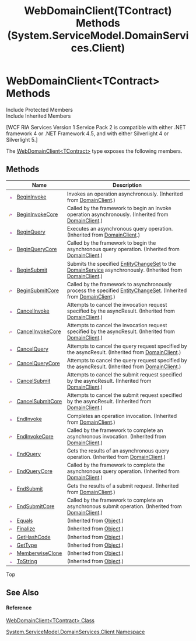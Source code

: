 ﻿---
title: WebDomainClient(TContract) Methods (System.ServiceModel.DomainServices.Client)
TOCTitle: WebDomainClient(TContract) Methods
ms:assetid: Methods.T:System.ServiceModel.DomainServices.Client.WebDomainClient`1
ms:mtpsurl: https://msdn.microsoft.com/en-us/library/Ff422584(v=VS.91)
ms:contentKeyID: 28754956
ms.date: 01/27/2012
mtps_version: v=VS.91
---

# WebDomainClient\<TContract\> Methods

Include Protected Members  
Include Inherited Members  

\[WCF RIA Services Version 1 Service Pack 2 is compatible with either .NET framework 4 or .NET Framework 4.5, and with either Silverlight 4 or Silverlight 5.\]

The [WebDomainClient\<TContract\>](ff422638\(v=vs.91\).md) type exposes the following members.

## Methods

<table>
<thead>
<tr class="header">
<th> </th>
<th>Name</th>
<th>Description</th>
</tr>
</thead>
<tbody>
<tr class="odd">
<td><img src="images\Ff423329.pubmethod(en-us,VS.91).gif" title="Public method" alt="Public method" /></td>
<td><a href="ff422397(v=vs.91).md">BeginInvoke</a></td>
<td>Invokes an operation asynchronously. (Inherited from <a href="ff422792(v=vs.91).md">DomainClient</a>.)</td>
</tr>
<tr class="even">
<td><img src="images\Ff422600.protmethod(en-us,VS.91).gif" title="Protected method" alt="Protected method" /></td>
<td><a href="ff423146(v=vs.91).md">BeginInvokeCore</a></td>
<td>Called by the framework to begin an Invoke operation asynchronously. (Inherited from <a href="ff422792(v=vs.91).md">DomainClient</a>.)</td>
</tr>
<tr class="odd">
<td><img src="images\Ff423329.pubmethod(en-us,VS.91).gif" title="Public method" alt="Public method" /></td>
<td><a href="ff422400(v=vs.91).md">BeginQuery</a></td>
<td>Executes an asynchronous query operation. (Inherited from <a href="ff422792(v=vs.91).md">DomainClient</a>.)</td>
</tr>
<tr class="even">
<td><img src="images\Ff422600.protmethod(en-us,VS.91).gif" title="Protected method" alt="Protected method" /></td>
<td><a href="ff422403(v=vs.91).md">BeginQueryCore</a></td>
<td>Called by the framework to begin the asynchronous query operation. (Inherited from <a href="ff422792(v=vs.91).md">DomainClient</a>.)</td>
</tr>
<tr class="odd">
<td><img src="images\Ff423329.pubmethod(en-us,VS.91).gif" title="Public method" alt="Public method" /></td>
<td><a href="ff422408(v=vs.91).md">BeginSubmit</a></td>
<td>Submits the specified <a href="ff422483(v=vs.91).md">EntityChangeSet</a> to the <a href="ff422911(v=vs.91).md">DomainService</a> asynchronously. (Inherited from <a href="ff422792(v=vs.91).md">DomainClient</a>.)</td>
</tr>
<tr class="even">
<td><img src="images\Ff422600.protmethod(en-us,VS.91).gif" title="Protected method" alt="Protected method" /></td>
<td><a href="ff423264(v=vs.91).md">BeginSubmitCore</a></td>
<td>Called by the framework to asynchronously process the specified <a href="ff422483(v=vs.91).md">EntityChangeSet</a>. (Inherited from <a href="ff422792(v=vs.91).md">DomainClient</a>.)</td>
</tr>
<tr class="odd">
<td><img src="images\Ff423329.pubmethod(en-us,VS.91).gif" title="Public method" alt="Public method" /></td>
<td><a href="ff422036(v=vs.91).md">CancelInvoke</a></td>
<td>Attempts to cancel the invocation request specified by the asyncResult. (Inherited from <a href="ff422792(v=vs.91).md">DomainClient</a>.)</td>
</tr>
<tr class="even">
<td><img src="images\Ff422600.protmethod(en-us,VS.91).gif" title="Protected method" alt="Protected method" /></td>
<td><a href="ff422335(v=vs.91).md">CancelInvokeCore</a></td>
<td>Attempts to cancel the invocation request specified by the asyncResult. (Inherited from <a href="ff422792(v=vs.91).md">DomainClient</a>.)</td>
</tr>
<tr class="odd">
<td><img src="images\Ff423329.pubmethod(en-us,VS.91).gif" title="Public method" alt="Public method" /></td>
<td><a href="ff422562(v=vs.91).md">CancelQuery</a></td>
<td>Attempts to cancel the query request specified by the asyncResult. (Inherited from <a href="ff422792(v=vs.91).md">DomainClient</a>.)</td>
</tr>
<tr class="even">
<td><img src="images\Ff422600.protmethod(en-us,VS.91).gif" title="Protected method" alt="Protected method" /></td>
<td><a href="ff422504(v=vs.91).md">CancelQueryCore</a></td>
<td>Attempts to cancel the query request specified by the asyncResult. (Inherited from <a href="ff422792(v=vs.91).md">DomainClient</a>.)</td>
</tr>
<tr class="odd">
<td><img src="images\Ff423329.pubmethod(en-us,VS.91).gif" title="Public method" alt="Public method" /></td>
<td><a href="ff422950(v=vs.91).md">CancelSubmit</a></td>
<td>Attempts to cancel the submit request specified by the asyncResult. (Inherited from <a href="ff422792(v=vs.91).md">DomainClient</a>.)</td>
</tr>
<tr class="even">
<td><img src="images\Ff422600.protmethod(en-us,VS.91).gif" title="Protected method" alt="Protected method" /></td>
<td><a href="ff422485(v=vs.91).md">CancelSubmitCore</a></td>
<td>Attempts to cancel the submit request specified by the asyncResult. (Inherited from <a href="ff422792(v=vs.91).md">DomainClient</a>.)</td>
</tr>
<tr class="odd">
<td><img src="images\Ff423329.pubmethod(en-us,VS.91).gif" title="Public method" alt="Public method" /></td>
<td><a href="ff422757(v=vs.91).md">EndInvoke</a></td>
<td>Completes an operation invocation. (Inherited from <a href="ff422792(v=vs.91).md">DomainClient</a>.)</td>
</tr>
<tr class="even">
<td><img src="images\Ff422600.protmethod(en-us,VS.91).gif" title="Protected method" alt="Protected method" /></td>
<td><a href="ff422068(v=vs.91).md">EndInvokeCore</a></td>
<td>Called by the framework to complete an asynchronous invocation. (Inherited from <a href="ff422792(v=vs.91).md">DomainClient</a>.)</td>
</tr>
<tr class="odd">
<td><img src="images\Ff423329.pubmethod(en-us,VS.91).gif" title="Public method" alt="Public method" /></td>
<td><a href="ff422759(v=vs.91).md">EndQuery</a></td>
<td>Gets the results of an asynchronous query operation. (Inherited from <a href="ff422792(v=vs.91).md">DomainClient</a>.)</td>
</tr>
<tr class="even">
<td><img src="images\Ff422600.protmethod(en-us,VS.91).gif" title="Protected method" alt="Protected method" /></td>
<td><a href="ff423142(v=vs.91).md">EndQueryCore</a></td>
<td>Called by the framework to complete the asynchronous query operation. (Inherited from <a href="ff422792(v=vs.91).md">DomainClient</a>.)</td>
</tr>
<tr class="odd">
<td><img src="images\Ff423329.pubmethod(en-us,VS.91).gif" title="Public method" alt="Public method" /></td>
<td><a href="ff423371(v=vs.91).md">EndSubmit</a></td>
<td>Gets the results of a submit request. (Inherited from <a href="ff422792(v=vs.91).md">DomainClient</a>.)</td>
</tr>
<tr class="even">
<td><img src="images\Ff422600.protmethod(en-us,VS.91).gif" title="Protected method" alt="Protected method" /></td>
<td><a href="ff422304(v=vs.91).md">EndSubmitCore</a></td>
<td>Called by the framework to complete an asynchronous submit operation. (Inherited from <a href="ff422792(v=vs.91).md">DomainClient</a>.)</td>
</tr>
<tr class="odd">
<td><img src="images\Ff423329.pubmethod(en-us,VS.91).gif" title="Public method" alt="Public method" /></td>
<td><a href="https://docs.microsoft.com/en-us/dotnet/api/system.object.equals?redirectedfrom=MSDN#System_Object_Equals_System_Object_">Equals</a></td>
<td>(Inherited from <a href="https://msdn.microsoft.com/en-us/library/e5kfa45b">Object</a>.)</td>
</tr>
<tr class="even">
<td><img src="images\Ff422600.protmethod(en-us,VS.91).gif" title="Protected method" alt="Protected method" /></td>
<td><a href="https://msdn.microsoft.com/en-us/library/4k87zsw7">Finalize</a></td>
<td>(Inherited from <a href="https://msdn.microsoft.com/en-us/library/e5kfa45b">Object</a>.)</td>
</tr>
<tr class="odd">
<td><img src="images\Ff423329.pubmethod(en-us,VS.91).gif" title="Public method" alt="Public method" /></td>
<td><a href="https://msdn.microsoft.com/en-us/library/zdee4b3y">GetHashCode</a></td>
<td>(Inherited from <a href="https://msdn.microsoft.com/en-us/library/e5kfa45b">Object</a>.)</td>
</tr>
<tr class="even">
<td><img src="images\Ff423329.pubmethod(en-us,VS.91).gif" title="Public method" alt="Public method" /></td>
<td><a href="https://msdn.microsoft.com/en-us/library/dfwy45w9">GetType</a></td>
<td>(Inherited from <a href="https://msdn.microsoft.com/en-us/library/e5kfa45b">Object</a>.)</td>
</tr>
<tr class="odd">
<td><img src="images\Ff422600.protmethod(en-us,VS.91).gif" title="Protected method" alt="Protected method" /></td>
<td><a href="https://msdn.microsoft.com/en-us/library/57ctke0a">MemberwiseClone</a></td>
<td>(Inherited from <a href="https://msdn.microsoft.com/en-us/library/e5kfa45b">Object</a>.)</td>
</tr>
<tr class="even">
<td><img src="images\Ff423329.pubmethod(en-us,VS.91).gif" title="Public method" alt="Public method" /></td>
<td><a href="https://msdn.microsoft.com/en-us/library/7bxwbwt2">ToString</a></td>
<td>(Inherited from <a href="https://msdn.microsoft.com/en-us/library/e5kfa45b">Object</a>.)</td>
</tr>
</tbody>
</table>

Top

## See Also

#### Reference

[WebDomainClient\<TContract\> Class](ff422638\(v=vs.91\).md)

[System.ServiceModel.DomainServices.Client Namespace](ff422479\(v=vs.91\).md)

